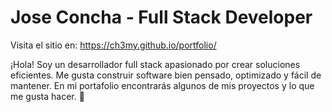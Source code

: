 # Jose Concha - Full Stack Developer
Visita el sitio en: https://ch3my.github.io/portfolio/

¡Hola! Soy un desarrollador full stack apasionado por crear soluciones eficientes. Me gusta construir software bien pensado, optimizado y fácil de mantener. En mi portafolio encontrarás algunos de mis proyectos y lo que me gusta hacer. 🚀
